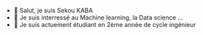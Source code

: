 - 👋 Salut, je suis Sekou KABA
- 👀 Je suis interressé au Machine learning, la Data science ...
- 🌱 Je suis actuement étudiant en 2ème année de cycle ingénieur
